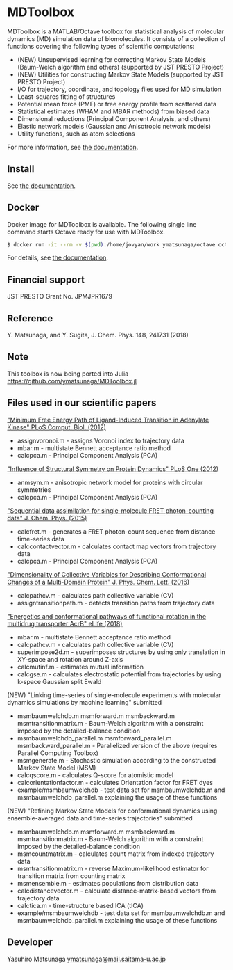 # MDToolbox

MDToolbox is a MATLAB/Octave toolbox for statistical analysis of
molecular dynamics (MD) simulation data of biomolecules. It consists
of a collection of functions covering the following types of
scientific computations: 

* (NEW) Unsupervised learning for correcting Markov State Models (Baum-Welch algorithm and others) (supported by JST PRESTO Project)
* (NEW) Utilities for constructing Markov State Models (supported by JST PRESTO Project)
* I/O for trajectory, coordinate, and topology files used for MD simulation
* Least-squares fitting of structures
* Potential mean force (PMF) or free energy profile from scattered data
* Statistical estimates (WHAM and MBAR methods) from biased data
* Dimensional reductions (Principal Component Analysis, and others)
* Elastic network models (Gaussian and Anisotropic network models)
* Utility functions, such as atom selections

For more information, see [the documentation](http://mdtoolbox.readthedocs.org/).

## Install

See [the documentation](http://mdtoolbox.readthedocs.io/en/latest/introduction.html#installation-for-matlab).

## Docker

Docker image for MDToolbox is available.
The following single line command starts Octave ready for use with MDToolbox.

```sh
$ docker run -it --rm -v $(pwd):/home/jovyan/work ymatsunaga/octave octave
```

For details, see [the documentation](http://mdtoolbox.readthedocs.io/en/latest/introduction.html#docker-image-for-mdtoolbox).

## Financial support

JST PRESTO Grant No. JPMJPR1679

## Reference

Y. Matsunaga, and Y. Sugita, J. Chem. Phys. 148, 241731 (2018)

## Note

This toolbox is now being ported into Julia https://github.com/ymatsunaga/MDToolbox.jl 

## Files used in our scientific papers

["Minimum Free Energy Path of Ligand-Induced Transition in Adenylate Kinase" PLoS Comput. Biol. (2012)](https://doi.org/10.1371/journal.pcbi.1002555)
* assignvoronoi.m - assigns Voronoi index to trajectory data
* mbar.m - multistate Bennett acceptance ratio method
* calcpca.m  - Principal Component Analysis (PCA)

["Influence of Structural Symmetry on Protein Dynamics" PLoS One (2012)](https://doi.org/10.1371/journal.pone.0050011)
* anmsym.m - anisotropic network model for proteins with circular symmetries
* calcpca.m  - Principal Component Analysis (PCA)

["Sequential data assimilation for single-molecule FRET photon-counting data" J. Chem. Phys. (2015)](https://doi.org/10.1063/1.4921983)
* calcfret.m - generates a FRET photon-count sequence from distance time-series data
* calccontactvector.m - calculates contact map vectors from trajectory data
* calcpca.m  - Principal Component Analysis (PCA)

["Dimensionality of Collective Variables for Describing Conformational Changes of a Multi-Domain Protein" J. Phys. Chem. Lett. (2016)](https://doi.org/10.1021/acs.jpclett.6b00317)
* calcpathcv.m - calculates path collective variable (CV)
* assigntransitionpath.m - detects transition paths from trajectory data

["Energetics and conformational pathways of functional rotation in the multidrug transporter AcrB" eLife (2018)](https://doi.org/10.7554/eLife.31715)
* mbar.m - multistate Bennett acceptance ratio method
* calcpathcv.m - calculates path collective variable (CV)
* superimpose2d.m - superimposes structures by using only translation in XY-space and rotation around Z-axis
* calcmutinf.m - estimates mutual information
* calcgse.m - calculates electrostatic potential from trajectories by using k-space Gaussian split Ewald

(NEW) "Linking time-series of single-molecule experiments with molecular dynamics simulations by machine learning" submitted
* msmbaumwelchdb.m msmforward.m msmbackward.m msmtransitionmatrix.m - Baum-Welch algorithm with a constraint imposed by the detailed-balance condition
* msmbaumwelchdb_parallel.m msmforward_parallel.m msmbackward_parallel.m - Parallelized version of the above (requires Parallel Computing Toolbox)
* msmgenerate.m - Stochastic simulation according to the constructed Markov State Model (MSM)
* calcqscore.m - calculates Q-score for atomistic model
* calcorientationfactor.m - calculates Orientation factor for FRET dyes
* example/msmbaumwelchdb - test data set for msmbaumwelchdb.m and msmbaumwelchdb_parallel.m explaining the usage of these functions

(NEW) "Refining Markov State Models for conformational dynamics using ensemble-averaged data and time-series trajectories" submitted
* msmbaumwelchdb.m  msmforward.m msmbackward.m msmtransitionmatrix.m - Baum-Welch algorithm with a constraint imposed by the detailed-balance condition
* msmcountmatrix.m - calculates count matrix from indexed trajectory data
* msmtransitionmatrix.m - reverse Maximum-likelihood estimator for transition matrix from counting matrix
* msmensemble.m - estimates populations from distribution data
* calcdistancevector.m - calculate distance-matrix-based vectors from trajectory data
* calctica.m - time-structure based ICA (tICA)
* example/msmbaumwelchdb - test data set for msmbaumwelchdb.m and msmbaumwelchdb_parallel.m explaining the usage of these functions

## Developer

Yasuhiro Matsunaga ymatsunaga@mail.saitama-u.ac.jp

